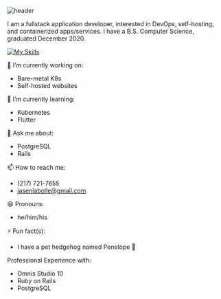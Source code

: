 ![header](https://capsule-render.vercel.app/api?type=waving&animation=fadeIn&text=Jasen%20LaBolle&fontSize=50&fontAlign=19&fontAlignY=21&desc=Full%20Stack%20Developer&descSize=20&descAlign=27&descAlignY=42&color=0:8ec07c,100:d8a52d&height=150)

I am a fullstack application developer, interested in DevOps, self-hosting, and containerized apps/services. I have a B.S. Computer Science, graduated December 2020.

[![My Skills](https://skillicons.dev/icons?i=flutter,express,kubernetes,ansible,docker,nginx,java,cpp,bash,git,androidstudio,idea,jenkins&perline=8)](https://skillicons.dev)

🔭 I’m currently working on:
- Bare-metal K8s
- Self-hosted websites 

🌱 I’m currently learning:
- Kubernetes
- Flutter

💬 Ask me about: 
- PostgreSQL
- Rails

📫 How to reach me: 
- (217) 721-7655 
- jasenlabolle@gmail.com

😄 Pronouns: 
- he/him/his

⚡ Fun fact(s): 
- I have a pet hedgehog named Penelope 🦔

Professional Experience with:
- Omnis Studio 10
- Ruby on Rails
- PostgreSQL
